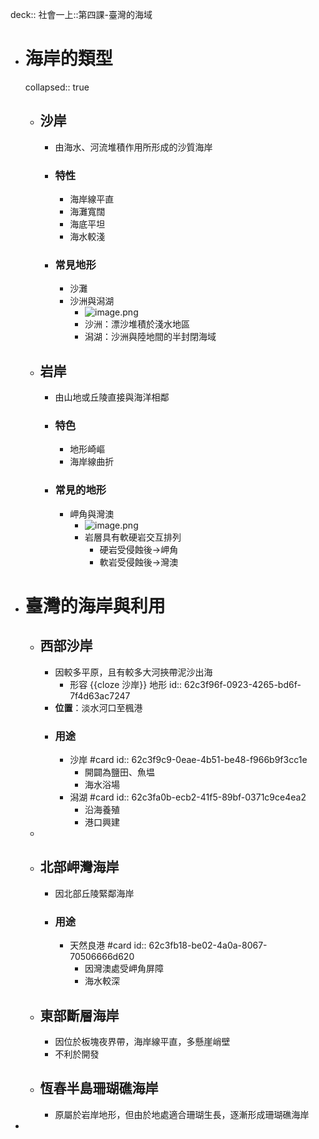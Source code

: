 deck:: 社會一上::第四課-臺灣的海域

- # 海岸的類型
  collapsed:: true
	- ## 沙岸
		- 由海水、河流堆積作用所形成的沙質海岸
		- ### 特性
			- 海岸線平直
			- 海灘寬闊
			- 海底平坦
			- 海水較淺
		- ### 常見地形
			- 沙灘
			- 沙洲與潟湖
				- ![image.png](../assets/image_1657010166119_0.png)
				- 沙洲：漂沙堆積於淺水地區
				- 潟湖：沙洲與陸地間的半封閉海域
	- ## 岩岸
		- 由山地或丘陵直接與海洋相鄰
		- ### 特色
			- 地形崎嶇
			- 海岸線曲折
		- ### 常見的地形
			- 岬角與灣澳
				- ![image.png](../assets/image_1657010418966_0.png)
				- 岩層具有軟硬岩交互排列
					- 硬岩受侵蝕後->岬角
					- 軟岩受侵蝕後->灣澳
- # 臺灣的海岸與利用
	- ## 西部沙岸
		- 因較多平原，且有較多大河挾帶泥沙出海
			- 形容 {{cloze 沙岸}} 地形
			  id:: 62c3f96f-0923-4265-bd6f-7f4d63ac7247
		- **位置**：淡水河口至楓港
		- ### 用途
			- 沙岸 #card
			  id:: 62c3f9c9-0eae-4b51-be48-f966b9f3cc1e
				- 開闢為鹽田、魚塭
				- 海水浴場
			- 潟湖 #card
			  id:: 62c3fa0b-ecb2-41f5-89bf-0371c9ce4ea2
				- 沿海養殖
				- 港口興建
	-
	- ## 北部岬灣海岸
		- 因北部丘陵緊鄰海岸
		- ### 用途
			- 天然良港 #card
			  id:: 62c3fb18-be02-4a0a-8067-70506666d620
				- 因灣澳處受岬角屏障
				- 海水較深
	- ## 東部斷層海岸
		- 因位於板塊夜界帶，海岸線平直，多懸崖峭壁
		- 不利於開發
	- ## 恆春半島珊瑚礁海岸
		- 原屬於岩岸地形，但由於地處適合珊瑚生長，逐漸形成珊瑚礁海岸
-